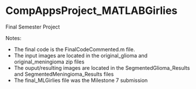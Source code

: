 # CompAppsProject_MATLABGirlies

Final Semester Project 

Notes: 
- The final code is the FinalCodeCommented.m file.
- The input images are located in the original_glioma and original_meningioma zip files
- The ouput/resulting images are located in the SegmentedGlioma_Results and SegmentedMeningioma_Results files
- The final_MLGirlies file was the Milestone 7 submission


